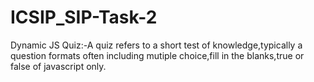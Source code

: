 # ICSIP_SIP-Task-2
Dynamic JS Quiz:-A quiz refers to a short test of knowledge,typically a question formats often including mutiple choice,fill in the blanks,true or false of javascript only.
